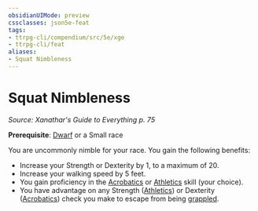 ```yaml
---
obsidianUIMode: preview
cssclasses: json5e-feat
tags:
- ttrpg-cli/compendium/src/5e/xge
- ttrpg-cli/feat
aliases:
- Squat Nimbleness
---
```

# Squat Nimbleness
*Source: Xanathar's Guide to Everything p. 75*  

**Prerequisite**: [Dwarf](/3-Mechanics/CLI/Compendium/races/dwarf.md) or a Small race

You are uncommonly nimble for your race. You gain the following benefits:

- Increase your Strength or Dexterity by 1, to a maximum of 20.  
- Increase your walking speed by 5 feet.  
- You gain proficiency in the [Acrobatics](/3-Mechanics/CLI/Rules/skills.md#Acrobatics) or [Athletics](/3-Mechanics/CLI/Rules/skills.md#Athletics) skill (your choice).  
- You have advantage on any Strength ([Athletics](/3-Mechanics/CLI/Rules/skills.md#Athletics)) or Dexterity ([Acrobatics](/3-Mechanics/CLI/Rules/skills.md#Acrobatics)) check you make to escape from being [grappled](/3-Mechanics/CLI/Rules/conditions.md#Grappled).